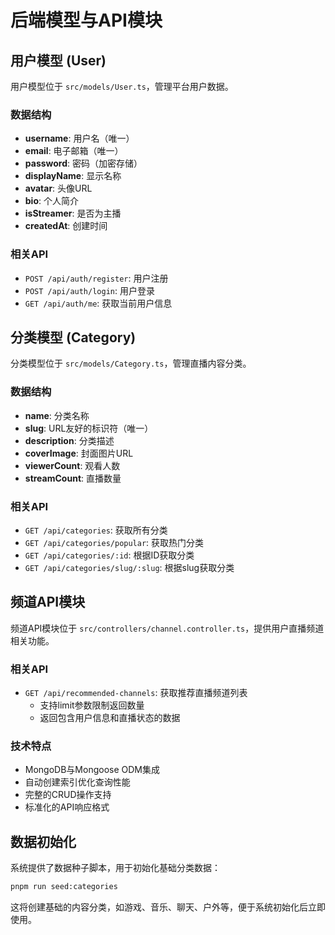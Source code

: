 # 后端模型与API模块

## 用户模型 (User)

用户模型位于 `src/models/User.ts`，管理平台用户数据。

### 数据结构
- **username**: 用户名（唯一）
- **email**: 电子邮箱（唯一）
- **password**: 密码（加密存储）
- **displayName**: 显示名称
- **avatar**: 头像URL
- **bio**: 个人简介
- **isStreamer**: 是否为主播
- **createdAt**: 创建时间

### 相关API
- `POST /api/auth/register`: 用户注册
- `POST /api/auth/login`: 用户登录
- `GET /api/auth/me`: 获取当前用户信息

## 分类模型 (Category)

分类模型位于 `src/models/Category.ts`，管理直播内容分类。

### 数据结构
- **name**: 分类名称
- **slug**: URL友好的标识符（唯一）
- **description**: 分类描述
- **coverImage**: 封面图片URL
- **viewerCount**: 观看人数
- **streamCount**: 直播数量

### 相关API
- `GET /api/categories`: 获取所有分类
- `GET /api/categories/popular`: 获取热门分类
- `GET /api/categories/:id`: 根据ID获取分类
- `GET /api/categories/slug/:slug`: 根据slug获取分类

## 频道API模块

频道API模块位于 `src/controllers/channel.controller.ts`，提供用户直播频道相关功能。

### 相关API
- `GET /api/recommended-channels`: 获取推荐直播频道列表
  - 支持limit参数限制返回数量
  - 返回包含用户信息和直播状态的数据

### 技术特点
- MongoDB与Mongoose ODM集成
- 自动创建索引优化查询性能
- 完整的CRUD操作支持
- 标准化的API响应格式

## 数据初始化
系统提供了数据种子脚本，用于初始化基础分类数据：
```bash
pnpm run seed:categories
```

这将创建基础的内容分类，如游戏、音乐、聊天、户外等，便于系统初始化后立即使用。 
